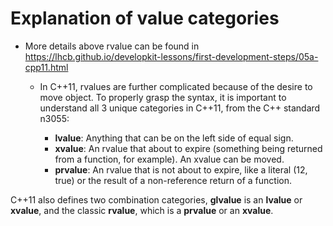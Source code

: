 # Explanation of value categories

- More details above rvalue can be found in <https://lhcb.github.io/developkit-lessons/first-development-steps/05a-cpp11.html>
  - In C++11, rvalues are further complicated because of the desire to move object. To properly grasp the syntax, it is important to understand all 3 unique categories in C++11, from the C++ standard n3055:

    - __lvalue__: Anything that can be on the left side of equal sign.
    - __xvalue__: An rvalue that about to expire (something being returned from a function, for example). An xvalue can be moved.
    - __prvalue__: An rvalue that is not about to expire, like a literal (12, true) or the result of a non-reference return of a function.

C++11 also defines two combination categories, __glvalue__ is an __lvalue__ or __xvalue__, and the classic __rvalue__, which is a __prvalue__ or an __xvalue__.
